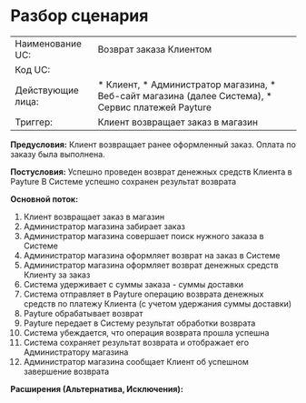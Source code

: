 # Разбор сценария

|||
|--|---|
|Наименование UC:|Возврат заказа Клиентом|
|Код UC:||
|Действующие лица:| * Клиент, * Администратор магазина, * Веб-сайт магазина (далее Система), * Сервис платежей Payture |
|Триггер:|Клиент возвращает заказ в магазин|

**Предусловия:** Клиент возвращает ранее оформленный заказ. Оплата по заказу была выполнена.

**Постусловия:** Успешно проведен возврат денежных средств Клиента в Payture
В Системе успешно сохранен результат возврата

**Основной поток:**
1. Клиент возвращает заказ в магазин
2. Администратор магазина забирает заказ
3. Администратор магазина совершает поиск нужного заказа в Системе
4. Администратор магазина оформляет возврат на заказ в Системе
5. Администратор магазина оформляет возврат денежных средств Клиенту за заказ
6. Система удерживает с суммы заказа - суммы доставки
7. Система отправляет в Payture операцию возврата денежных средств по платежу Клиента (с учетом удержания суммы доставки)
8. Payture обрабатывает возврат
9. Payture передает в Систему результат обработки возврата
10. Система убеждается, что операция возврата прошла успешна
11. Система сохраняет результат возврата и отображает его Администратору магазина
12. Администратор магазина сообщает Клиент об успешном завершение возврата

**Расширения (Альтернатива, Исключения):**